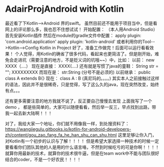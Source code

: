 # AdairProjAndroid with Kotlin

最近看了下Kotlin-->Android 界的swift。 虽然目前还不能用于项目当中，但是看网上的评论那么多，我也忍不住想试试！ 开始配置： （本人用Android Studio） 首先安装Kotlin插件 然后在module的gradle文件中配置： apply plugin: 'com.android.application' apply plugin: 'kotlin-android' 或者利用你的Tool-->Kotlin-->Config Kotlin in Project 好了，准备工作做完！后面可以运行看看效果！ 个人觉得，用Kotlin的确省了很多代码，看起来也更简洁了。但是刚开始，难免会走进坑（需要注意的地方，不是贬义词的坑哦~~）中，比如： 以前： new XXXX（....） 现在是直接： XXXX(....) 还有就是写惯了java的童鞋： String str = ""; XXXXXXXXX 而现在是： str:String (分号不是必须的) 以前继承： public class A extends B{} 现在： class A : B (真尼玛的。。。。) 其实本人之前接触过这样的语法，因此并不是很稀奇，只是觉得，写了这么久的java，现在突然改变，始终有点。。。

还有更多需要注意的地方我就不说了，反正要自己慢慢去发现 上面我写了一个demo ， 都是些简单的，大家可以随便看看，然后举一反三，早点找到出路，带我一起去新大陆啊！！！

对了，我给大家一个地址，你们就不用像我一样，到处搜资料了：https://wangjiegulu.gitbooks.io/kotlin-for-android-developers-zh/content/gou_zao_fang_fa_he_han_shu_can_shu.html 这里足够让你入门，对Kotlin有一个初步的认识与了解！！！！ 但是希望大家选择一种技术的时候一定要看看你们团队其他的人是用的什么语言咯，不然到时候吃亏的可是你啊！！！！ 就算你用最新的技术，就算你的技术很牛逼，但是在team work中不能与团队很好结合的coder，不是一个好农民！！！！
